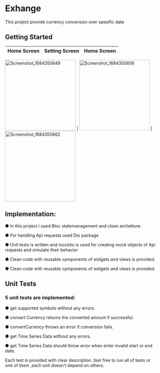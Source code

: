 # Exhange

This project provide currency conversion over spesific date 

## Getting Started

Home Screen                         |  Setting Screen           | Home Screen
:----------------------------------:|:-------------------------:|:-------------------------:

<img width="232" alt="Screenshot_1684350649" src="https://github.com/fatimaEzzat/Exhange/assets/31897018/f77bcb9c-d497-42bd-8e15-68c395dc1022"> | <img width="232" alt="Screenshot_1684350656" src="https://github.com/fatimaEzzat/Exhange/assets/31897018/3c85ef8b-70d6-4c9d-a4bf-e7796d9c1205"> | <img width="232" alt="Screenshot_1684350662" src="https://github.com/fatimaEzzat/Exhange/assets/31897018/d3eea363-019f-428e-91b0-8a2bf12a7cc1">


## Implementation:

● In this project i used Bloc statemanagement and clean archetture.

● For handling Api requests used Dio package

● Unit tests is written and mockito is used for creating mock objects of Api requests and simulate their behavior

● Clean code with reusable cpmponents of widgets and views is provided.

● Clean code with reusable cpmponents of widgets and views is provided.


## Unit Tests

### 5 unit tests are implemented:

● get supported symbols without any errors.

● convert Currency returns the converted amount if successful.

● convertCurrency throws an error if conversion fails.

● get Time Series Data  without any errors.

● get Time Series Data should throw error when enter invalid start or end date.

Each test is provided with clear description ,feel free to run all of tests or one of them ,each unit doesn't depend on others.









